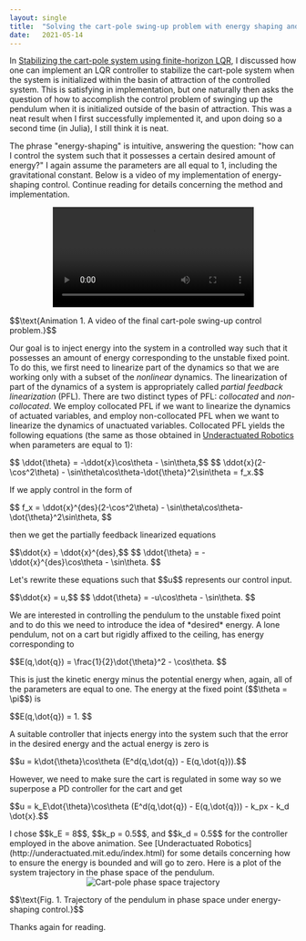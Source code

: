 ```yaml
---
layout: single
title:  "Solving the cart-pole swing-up problem with energy shaping and LQR for stabilization"
date:   2021-05-14
---
```


In [Stabilizing the cart-pole system using finite-horizon LQR](https://blakerbuchanan.github.io/cartpoleLQR/), I discussed how one can implement an LQR controller to stabilize the cart-pole system when the system is initialized within the basin of attraction of the controlled system. This is satisfying in implementation, but one naturally then asks the question of how to accomplish the control problem of swinging up the pendulum when it is initialized outside of the basin of attraction. This was a neat result when I first successfully implemented it, and upon doing so a second time (in Julia), I still think it is neat.

The phrase "energy-shaping" is intuitive, answering the question: "how can I control the system such that it possesses a certain desired amount of energy?" I again assume the parameters are all equal to 1, including the gravitational constant. Below is a video of my implementation of energy-shaping control. Continue reading for details concerning the method and implementation.
<div class="myvideo">
   <video  style="display:block; margin: 0 auto; width:70%; height:auto;" controls>
      <source src="{{ site.baseurl }}/viewable/cartpoleSwingUp.mp4" type="video/mp4" />
      <source src="{{ site.baseurl }}/viewable/cartpoleSwingUp.ogv" type="video/ogg" />
      <source src="{{ site.baseurl }}/viewable/cartpoleSwingUp.webm"  type="video/webm"  />
   </video>
</div>
<p>$$\text{Animation 1. A video of the final cart-pole swing-up control problem.}$$</p>

Our goal is to inject energy into the system in a controlled way such that it possesses an amount of energy corresponding to the unstable fixed point. To do this, we first need to linearize part of the dynamics so that we are working only with a subset of the *nonlinear* dynamics. The linearization of part of the dynamics of a system is appropriately called *partial feedback linearization* (PFL). There are two distinct types of PFL: *collocated* and *non-collocated*. We employ collocated PFL if we want to linearize the dynamics of actuated variables, and employ non-collocated PFL when we want to linearize the dynamics of unactuated variables. Collocated PFL yields the following equations (the same as those obtained in [Underactuated Robotics](http://underactuated.mit.edu/index.html) when parameters are equal to 1):

<p>
$$ \ddot{\theta} = -\ddot{x}\cos\theta - \sin\theta,$$
$$ \ddot{x}(2-\cos^2\theta) - \sin\theta\cos\theta-\dot{\theta}^2\sin\theta = f_x.$$
</p>

If we apply control in the form of 

<p>$$ f_x = \ddot{x}^{des}(2-\cos^2\theta) - \sin\theta\cos\theta-\dot{\theta}^2\sin\theta, $$ </p>

then we get the partially feedback linearized equations
<p>
$$\ddot{x} = \ddot{x}^{des},$$
$$ \ddot{\theta} = -\ddot{x}^{des}\cos\theta - \sin\theta. $$
</p>
Let's rewrite these equations such that $$u$$ represents our control input.
<p>
$$\ddot{x} = u,$$
$$ \ddot{\theta} = -u\cos\theta - \sin\theta. $$
</p>
We are interested in controlling the pendulum to the unstable fixed point and to do this we need to introduce the idea of *desired* energy. A lone pendulum, not on a cart but rigidly affixed to the ceiling, has energy corresponding to
<p> $$E(q,\dot{q}) = \frac{1}{2}\dot{\theta}^2 - \cos\theta. $$ </p>
This is just the kinetic energy minus the potential energy when, again, all of the parameters are equal to one. The energy at the fixed point ($$\theta = \pi$$) is
<p> $$E(q,\dot{q}) = 1. $$ </p>
A suitable controller that injects energy into the system such that the error in the desired energy and the actual energy is zero is
<p>$$u = k\dot{\theta}\cos\theta (E^d(q,\dot{q}) - E(q,\dot{q})).$$</p>
However, we need to make sure the cart is regulated in some way so we superpose a PD controller for the cart and get
<p>$$u = k_E\dot{\theta}\cos\theta (E^d(q,\dot{q}) - E(q,\dot{q})) - k_px - k_d \dot{x}.$$</p>
I chose $$k_E = 8$$, $$k_p = 0.5$$, and $$k_d = 0.5$$ for the controller employed in the above animation. See [Underactuated Robotics](http://underactuated.mit.edu/index.html) for some details concerning how to ensure the energy is bounded and will go to zero. Here is a plot of the system trajectory in the phase space of the pendulum.

<div style="text-align: center"><img src="{{ site.baseurl }}/viewable/cartpoleSwingUpphaseportrait.png" alt="Cart-pole phase space trajectory"></div>
<p>$$\text{Fig. 1. Trajectory of the pendulum in phase space under energy-shaping control.}$$</p>

Thanks again for reading.

